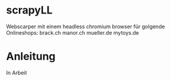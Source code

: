 # scrapyLL

Webscarper mit einem headless chromium browser für golgende Onlineshops:
brack.ch
manor.ch
mueller.de
mytoys.de

# Anleitung

In Arbeit

